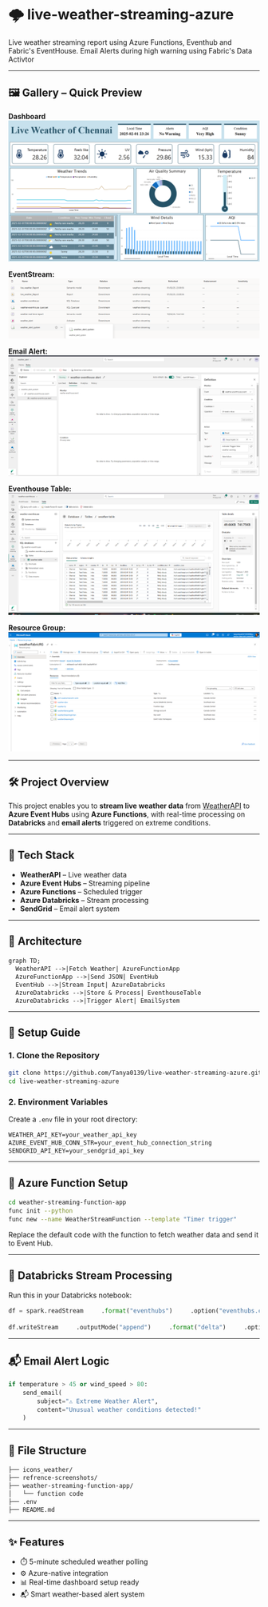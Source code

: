 # 🌩️ live-weather-streaming-azure

Live weather streaming report using Azure Functions, Eventhub and Fabric's EventHouse. Email Alerts during high warning using Fabric's Data Activtor

---

## 🖼️ Gallery – Quick Preview
**Dashboard**  
![Architecture](https://github.com/Tanya0139/live-weather-streaming-azure/blob/main/refrence-screenshots/weather.png)

**EventStream:**  
![EventStream](https://github.com/Tanya0139/live-weather-streaming-azure/blob/main/refrence-screenshots/eventstream-fabric.png)

**Email Alert:**  
![Email Alert](https://github.com/Tanya0139/live-weather-streaming-azure/blob/main/refrence-screenshots/email-alert-system.png)

**Eventhouse Table:**  
![Tables](https://github.com/Tanya0139/live-weather-streaming-azure/blob/main/refrence-screenshots/eventhouse-tables.png)

**Resource Group:**  
![RG](https://github.com/Tanya0139/live-weather-streaming-azure/blob/main/refrence-screenshots/resource-group.png)


---

## 🛠️ Project Overview

This project enables you to **stream live weather data** from [WeatherAPI](https://www.weatherapi.com/) to **Azure Event Hubs** using **Azure Functions**, with real-time processing on **Databricks** and **email alerts** triggered on extreme conditions.

---

## 🧰 Tech Stack

- **WeatherAPI** – Live weather data
- **Azure Event Hubs** – Streaming pipeline
- **Azure Functions** – Scheduled trigger
- **Azure Databricks** – Stream processing
- **SendGrid** – Email alert system

---

## 📡 Architecture

```mermaid
graph TD;
  WeatherAPI -->|Fetch Weather| AzureFunctionApp
  AzureFunctionApp -->|Send JSON| EventHub
  EventHub -->|Stream Input| AzureDatabricks
  AzureDatabricks -->|Store & Process| EventhouseTable
  AzureDatabricks -->|Trigger Alert| EmailSystem
```

---

## 🚀 Setup Guide

### 1. Clone the Repository

```bash
git clone https://github.com/Tanya0139/live-weather-streaming-azure.git
cd live-weather-streaming-azure
```

### 2. Environment Variables

Create a `.env` file in your root directory:

```env
WEATHER_API_KEY=your_weather_api_key
AZURE_EVENT_HUB_CONN_STR=your_event_hub_connection_string
SENDGRID_API_KEY=your_sendgrid_api_key
```

---

## 🔁 Azure Function Setup

```bash
cd weather-streaming-function-app
func init --python
func new --name WeatherStreamFunction --template "Timer trigger"
```

Replace the default code with the function to fetch weather data and send it to Event Hub.

---

## 🧪 Databricks Stream Processing

Run this in your Databricks notebook:

```python
df = spark.readStream     .format("eventhubs")     .option("eventhubs.connectionString", "<your_connection_string>")     .load()

df.writeStream     .outputMode("append")     .format("delta")     .option("checkpointLocation", "/mnt/checkpoints")     .start("/mnt/stream-output")
```

---

## 📬 Email Alert Logic

```python
if temperature > 45 or wind_speed > 80:
    send_email(
        subject="⚠️ Extreme Weather Alert",
        content="Unusual weather conditions detected!"
    )
```

---

## 🧾 File Structure

```
├── icons_weather/
├── refrence-screenshots/
├── weather-streaming-function-app/
│   └── function code
├── .env
├── README.md
```

---

## ✨ Features

- ⏱️ 5-minute scheduled weather polling
- ⚙️ Azure-native integration
- 📊 Real-time dashboard setup ready
- 📬 Smart weather-based alert system
